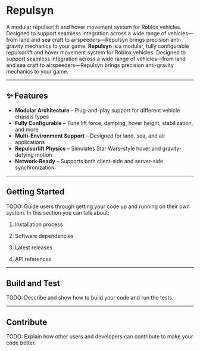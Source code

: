 # Repulsyn

A modular repulsorlift and hover movement system for Roblox vehicles.
Designed to support seamless integration across a wide range of vehicles—from land and sea craft to airspeeders—Repulsyn brings precision anti-gravity mechanics to your game.
**Repulsyn** is a modular, fully configurable repulsorlift and hover movement system for Roblox vehicles. Designed to support seamless integration across a wide range of vehicles—from land and sea craft to airspeeders—Repulsyn brings precision anti-gravity mechanics to your game.

---

## ✨ Features

- **Modular Architecture** – Plug-and-play support for different vehicle chassis types
- **Fully Configurable** – Tune lift force, damping, hover height, stabilization, and more
- **Multi-Environment Support** – Designed for land, sea, and air applications
- **Repulsorlift Physics** – Simulates Star Wars–style hover and gravity-defying motion
- **Network-Ready** – Supports both client-side and server-side synchronization

---

## Getting Started

TODO: Guide users through getting your code up and running on their own system. In this section you can talk about:

1. Installation process

2. Software dependencies

3. Latest releases

4. API references

---

## Build and Test

TODO: Describe and show how to build your code and run the tests.

---

## Contribute

TODO: Explain how other users and developers can contribute to make your code better.
